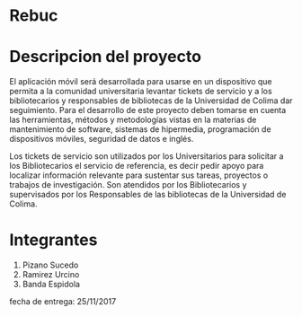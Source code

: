 ﻿
# Rebuc
# Descripcion del proyecto
El aplicación móvil  será desarrollada para usarse en un dispositivo que permita a la comunidad universitaria levantar tickets de servicio y a los bibliotecarios y responsables de bibliotecas de la Universidad de Colima dar seguimiento. Para el desarrollo de este proyecto deben tomarse en cuenta las herramientas, métodos y metodologías vistas en la materias de mantenimiento de software, sistemas de hipermedia, programación de dispositivos móviles, seguridad de datos e inglés. 

Los tickets de servicio son utilizados por los Universitarios para solicitar a los Bibliotecarios el servicio de referencia, es decir pedir apoyo para localizar información relevante para sustentar sus tareas, proyectos o trabajos de investigación.  Son atendidos por los Bibliotecarios y supervisados por los Responsables de las bibliotecas de la Universidad de Colima.

# Integrantes

1. Pizano Sucedo
2. Ramirez Urcino
3. Banda Espidola


fecha de entrega: 25/11/2017

 

